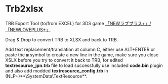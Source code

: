 # Trb2xlsx
TRB Export Tool (to/from EXCEL) for 3DS game [「NEWラブプラス+」/「NEWLOVEPLUS+」](http://www.konami.jp/products/newloveplus_plus/).


Drag & Drop to convert TRB to XLSX and back to TRB.

Add text replacement/translation at column C, either use ALT+ENTER or paste the ◙ symbol to create a new line in the game, make sure you close XSLX before you try to convert it back to TRB, for edited **textresource_jpn.trb** file to load successfully use included **code.bin** plugin and also add modded **textresource_config.trb** in (NLP+)**\SystemData\TextResource\**.

